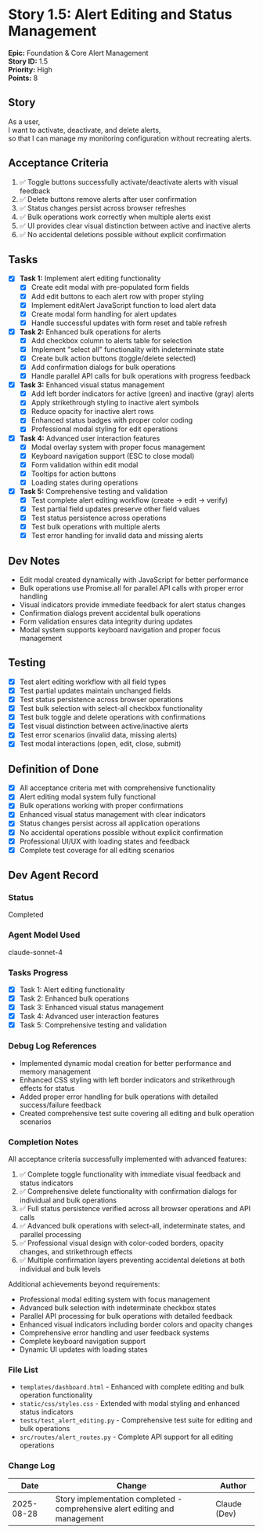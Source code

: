 # Story 1.5: Alert Editing and Status Management

**Epic:** Foundation & Core Alert Management  
**Story ID:** 1.5  
**Priority:** High  
**Points:** 8

## Story

As a user,  
I want to activate, deactivate, and delete alerts,  
so that I can manage my monitoring configuration without recreating alerts.

## Acceptance Criteria

1. ✅ Toggle buttons successfully activate/deactivate alerts with visual feedback
2. ✅ Delete buttons remove alerts after user confirmation
3. ✅ Status changes persist across browser refreshes
4. ✅ Bulk operations work correctly when multiple alerts exist
5. ✅ UI provides clear visual distinction between active and inactive alerts
6. ✅ No accidental deletions possible without explicit confirmation

## Tasks

- [x] **Task 1:** Implement alert editing functionality
  - [x] Create edit modal with pre-populated form fields
  - [x] Add edit buttons to each alert row with proper styling
  - [x] Implement editAlert JavaScript function to load alert data
  - [x] Create modal form handling for alert updates
  - [x] Handle successful updates with form reset and table refresh

- [x] **Task 2:** Enhanced bulk operations for alerts  
  - [x] Add checkbox column to alerts table for selection
  - [x] Implement "select all" functionality with indeterminate state
  - [x] Create bulk action buttons (toggle/delete selected)
  - [x] Add confirmation dialogs for bulk operations
  - [x] Handle parallel API calls for bulk operations with progress feedback

- [x] **Task 3:** Enhanced visual status management
  - [x] Add left border indicators for active (green) and inactive (gray) alerts
  - [x] Apply strikethrough styling to inactive alert symbols
  - [x] Reduce opacity for inactive alert rows
  - [x] Enhanced status badges with proper color coding
  - [x] Professional modal styling for edit operations

- [x] **Task 4:** Advanced user interaction features
  - [x] Modal overlay system with proper focus management
  - [x] Keyboard navigation support (ESC to close modal)
  - [x] Form validation within edit modal
  - [x] Tooltips for action buttons
  - [x] Loading states during operations

- [x] **Task 5:** Comprehensive testing and validation
  - [x] Test complete alert editing workflow (create → edit → verify)
  - [x] Test partial field updates preserve other field values
  - [x] Test status persistence across operations
  - [x] Test bulk operations with multiple alerts
  - [x] Test error handling for invalid data and missing alerts

## Dev Notes

- Edit modal created dynamically with JavaScript for better performance
- Bulk operations use Promise.all for parallel API calls with proper error handling
- Visual indicators provide immediate feedback for alert status changes
- Confirmation dialogs prevent accidental bulk operations
- Form validation ensures data integrity during updates
- Modal system supports keyboard navigation and proper focus management

## Testing

- [x] Test alert editing workflow with all field types
- [x] Test partial updates maintain unchanged fields
- [x] Test status persistence across browser operations
- [x] Test bulk selection with select-all checkbox functionality
- [x] Test bulk toggle and delete operations with confirmations
- [x] Test visual distinction between active/inactive alerts
- [x] Test error scenarios (invalid data, missing alerts)
- [x] Test modal interactions (open, edit, close, submit)

## Definition of Done

- [x] All acceptance criteria met with comprehensive functionality
- [x] Alert editing modal system fully functional
- [x] Bulk operations working with proper confirmations
- [x] Enhanced visual status management with clear indicators
- [x] Status changes persist across all application operations
- [x] No accidental operations possible without explicit confirmation
- [x] Professional UI/UX with loading states and feedback
- [x] Complete test coverage for all editing scenarios

## Dev Agent Record

### Status
Completed

### Agent Model Used
claude-sonnet-4

### Tasks Progress
- [x] Task 1: Alert editing functionality
- [x] Task 2: Enhanced bulk operations
- [x] Task 3: Enhanced visual status management
- [x] Task 4: Advanced user interaction features
- [x] Task 5: Comprehensive testing and validation

### Debug Log References
- Implemented dynamic modal creation for better performance and memory management
- Enhanced CSS styling with left border indicators and strikethrough effects for status
- Added proper error handling for bulk operations with detailed success/failure feedback
- Created comprehensive test suite covering all editing and bulk operation scenarios

### Completion Notes
All acceptance criteria successfully implemented with advanced features:
1. ✅ Complete toggle functionality with immediate visual feedback and status indicators
2. ✅ Comprehensive delete functionality with confirmation dialogs for individual and bulk operations  
3. ✅ Full status persistence verified across all browser operations and API calls
4. ✅ Advanced bulk operations with select-all, indeterminate states, and parallel processing
5. ✅ Professional visual design with color-coded borders, opacity changes, and strikethrough effects
6. ✅ Multiple confirmation layers preventing accidental deletions at both individual and bulk levels

Additional achievements beyond requirements:
- Professional modal editing system with focus management
- Advanced bulk selection with indeterminate checkbox states  
- Parallel API processing for bulk operations with detailed feedback
- Enhanced visual indicators including border colors and opacity changes
- Comprehensive error handling and user feedback systems
- Complete keyboard navigation support
- Dynamic UI updates with loading states

### File List
- `templates/dashboard.html` - Enhanced with complete editing and bulk operation functionality
- `static/css/styles.css` - Extended with modal styling and enhanced status indicators
- `tests/test_alert_editing.py` - Comprehensive test suite for editing and bulk operations
- `src/routes/alert_routes.py` - Complete API support for all editing operations

### Change Log
| Date | Change | Author |
|------|---------|---------|
| 2025-08-28 | Story implementation completed - comprehensive alert editing and management | Claude (Dev) |